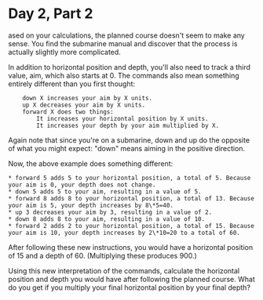 <!--
File: problem.md
Written by: Stephen M. Reaves
Created on: Mon, 06 Dec 2021
-->

# Day 2, Part 2

ased on your calculations, the planned course doesn't seem to make any sense. You find the submarine manual and discover that the process is actually slightly more complicated.

In addition to horizontal position and depth, you'll also need to track a third value, aim, which also starts at 0. The commands also mean something entirely different than you first thought:

```
    down X increases your aim by X units.
    up X decreases your aim by X units.
    forward X does two things:
        It increases your horizontal position by X units.
        It increases your depth by your aim multiplied by X.
```

Again note that since you're on a submarine, down and up do the opposite of what you might expect: "down" means aiming in the positive direction.

Now, the above example does something different:

    * forward 5 adds 5 to your horizontal position, a total of 5. Because your aim is 0, your depth does not change.
    * down 5 adds 5 to your aim, resulting in a value of 5.
    * forward 8 adds 8 to your horizontal position, a total of 13. Because your aim is 5, your depth increases by 8\*5=40.
    * up 3 decreases your aim by 3, resulting in a value of 2.
    * down 8 adds 8 to your aim, resulting in a value of 10.
    * forward 2 adds 2 to your horizontal position, a total of 15. Because your aim is 10, your depth increases by 2\*10=20 to a total of 60.

After following these new instructions, you would have a horizontal position of 15 and a depth of 60. (Multiplying these produces 900.)

Using this new interpretation of the commands, calculate the horizontal position and depth you would have after following the planned course. What do you get if you multiply your final horizontal position by your final depth?
